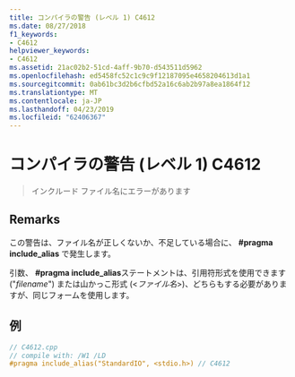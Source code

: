```yaml
---
title: コンパイラの警告 (レベル 1) C4612
ms.date: 08/27/2018
f1_keywords:
- C4612
helpviewer_keywords:
- C4612
ms.assetid: 21ac02b2-51cd-4aff-9b70-d543511d5962
ms.openlocfilehash: ed5458fc52c1c9c9f12187095e4658204613d1a1
ms.sourcegitcommit: 0ab61bc3d2b6cfbd52a16c6ab2b97a8ea1864f12
ms.translationtype: MT
ms.contentlocale: ja-JP
ms.lasthandoff: 04/23/2019
ms.locfileid: "62406367"
---
```

# <a name="compiler-warning-level-1-c4612"></a>コンパイラの警告 (レベル 1) C4612

> インクルード ファイル名にエラーがあります

## <a name="remarks"></a>Remarks

この警告は、ファイル名が正しくないか、不足している場合に、 **#pragma include_alias** で発生します。

引数、 **#pragma include_alias**ステートメントは、引用符形式を使用できます ("*filename*") または山かっこ形式 (\<*ファイル名*>)、どちらもする必要がありますが、同じフォームを使用します。

## <a name="example"></a>例

```cpp
// C4612.cpp
// compile with: /W1 /LD
#pragma include_alias("StandardIO", <stdio.h>) // C4612
```